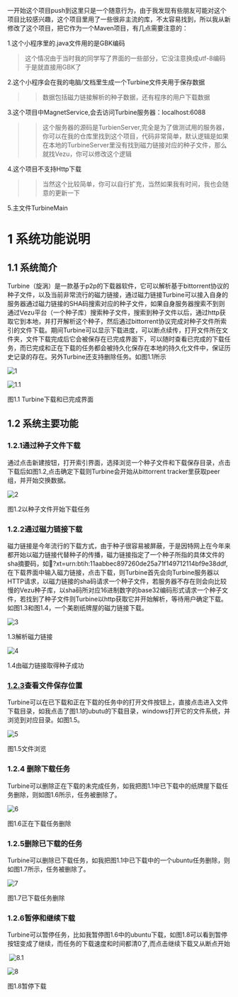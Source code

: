 一开始这个项目push到这里只是一个随意行为，由于我发现有些朋友可能对这个项目比较感兴趣，这个项目里用了一些很非主流的库，不太容易找到，所以我从新修改了这个项目，把它作为一个Maven项目，有几点需要注意的：

1.这个小程序里的.java文件用的是GBK编码
>这个情况由于当时我的同学写了界面的一些部分，它没注意换成utf-8编码于是就直接用GBK了

2.这个小程序会在我的电脑/文档里生成一个Turbine文件夹用于保存数据
>>数据包括磁力链接解析的种子数据，还有程序的用户下载数据

3.这个项目中MagnetService,会去访问Turbine服务器：localhost:6088
>>这个服务器的源码是TurbienServer,完全是为了做测试用的服务器，你可以在我的仓库里找到这个项目，代码非常简单，默认逻辑是如果在本地的TurbineServer里没有找到磁力链接对应的种子文件，那么就找Vezu，你可以修改这个逻辑

4.这个项目不支持Http下载
>>当然这个比较简单，你可以自行扩充，当然如果我有时间，我也会随意的更新一下

5.主文件TurbineMain



# 1 系统功能说明

## 1.1      系统简介

Turbine（旋涡）是一款基于p2p的下载器软件，它可以解析基于bittorrent协议的种子文件，以及当前非常流行的磁力链接，通过磁力链接Turbine可以接入自身的服务器通过磁力链接的SHA码搜索对应的种子文件，如果自身服务器搜索不到则通过Vezu平台（一个种子库）搜索种子文件，搜索到种子文件以后，通过http获取它到本地，并打开解析这个种子，然后通过bittorrent协议完成对种子文件所索引的文件下载。期间Turbine可以显示下载进度，可以断点续传，打开文件所在文件夹，文件下载完成后它会被保存在已完成界面下，可以随时查看已完成的下载任务，而已完成和正在下载的任务都会被持久化保存在本地的持久化文件中，保证历史记录的存在。另外Turbine还支持删除任务。如图1.1所示

![1](https://github.com/EternalSaul/Turbine/raw/master/turbine_img/1.png) 

![1.1](https://github.com/EternalSaul/Turbine/raw/master/turbine_img/1.1.png)

图1.1 Turbine下载和已完成界面

## 1.2      系统主要功能  

### 1.2.1通过种子文件下载

通过点击新建按钮，打开索引界面，选择浏览一个种子文件和下载保存目录，点击下载后如图1.2,点击确定下载则Turbine会开始从bittorrent tracker里获取peer组，并开始交换数据。

 ![2](https://github.com/EternalSaul/Turbine/raw/master/turbine_img/2.png)

图1.2以种子文件开始下载任务

### 1.2.2通过磁力链接下载

磁力链接是今年流行的下载方式，由于种子很容易被屏蔽，于是因特网上在今年来都开始以磁力链接代替种子的传播，磁力链接指定了一个种子所指的具体文件的sha摘要码，如:magnet:?xt=urn:btih:11aabbec897260de25a71f149712114bf9e38ddf,在下载界面中输入磁力链接，点击下载，则Turbine首先会向Turbine服务器以HTTP请求，以磁力链接的sha码请求一个种子文件，若服务器不存在则会向比较慢的Vezu种子库，以sha码所对应16进制数字的base32编码形式请求一个种子文件，若找到了种子文件则Turbine以http获取它并开始解析，等待用户确定下载。如图1.3和图1.4，一个美剧纸牌屋的磁力链接下载。

 ![3](https://github.com/EternalSaul/Turbine/raw/master/turbine_img/3.png)

1.3解析磁力链接

 

 ![4](https://github.com/EternalSaul/Turbine/raw/master/turbine_img/4.png)

1.4由磁力链接取得种子成功

### [1.2.3]()查看文件保存位置

Turbine可以在已下载和正在下载的任务中的打开文件按钮上，直接点击进入文件下载目录，如我点击了图1.1的ubutu的下载目录，windows打开它的文件系统，并浏览到对应目录。如图1.5。

 ![5](https://github.com/EternalSaul/Turbine/raw/master/turbine_img/5.png)

图1.5文件浏览

### 1.2.4 删除下载任务

Turbine可以删除正在下载的未完成任务，如我把图1.1中已下载中的纸牌屋下载任务删除，则如图1.6所示，任务被删除了。

 ![6](https://github.com/EternalSaul/Turbine/raw/master/turbine_img/6.png)

图1.6正在下载任务删除

### 1.2.5删除已下载的任务

Turbine可以删除已下载任务，如我把图1.1中已下载中的一个ubuntu任务删除，则如图1.7所示，任务被删除了。

 ![7](https://github.com/EternalSaul/Turbine/raw/master/turbine_img/7.png)

图1.7已下载任务删除

### 1.2.6暂停和继续下载

Turbine可以暂停任务，比如我暂停图1.6中的ubuntu下载，如图1.8可以看到暂停按钮变成了继续，而任务的下载速度和时间都清0了,而点击继续下载又从断点开始

​     ![8.1](https://github.com/EternalSaul/Turbine/raw/master/turbine_img/8.1.png)

![8](https://github.com/EternalSaul/Turbine/raw/master/turbine_img/8.png)

图1.8暂停下载